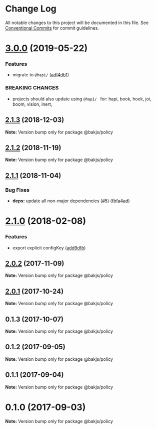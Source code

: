 # Change Log

All notable changes to this project will be documented in this file.
See [Conventional Commits](https://conventionalcommits.org) for commit guidelines.

# [3.0.0](https://github.com/bakjs/bak/compare/@bakjs/policy@2.1.3...@bakjs/policy@3.0.0) (2019-05-22)


### Features

* migrate to `@hapi/` ([adf4db1](https://github.com/bakjs/bak/commit/adf4db1))


### BREAKING CHANGES

* projects should also update using `@hapi/ ` for: hapi, book, hoek, joi, boom, vision, inert,





## [2.1.3](https://github.com/bakjs/bak/compare/@bakjs/policy@2.1.2...@bakjs/policy@2.1.3) (2018-12-03)

**Note:** Version bump only for package @bakjs/policy





## [2.1.2](https://github.com/bakjs/bak/compare/@bakjs/policy@0.1.2...@bakjs/policy@2.1.2) (2018-11-19)

**Note:** Version bump only for package @bakjs/policy





## [2.1.1](https://github.com/bakjs/plugins/compare/@bakjs/policy@2.1.0...@bakjs/policy@2.1.1) (2018-11-04)


### Bug Fixes

* **deps:** update all non-major dependencies ([#5](https://github.com/bakjs/plugins/issues/5)) ([fbfa4ad](https://github.com/bakjs/plugins/commit/fbfa4ad))





<a name="2.1.0"></a>
# [2.1.0](https://github.com/bakjs/plugins/compare/@bakjs/policy@2.0.2...@bakjs/policy@2.1.0) (2018-02-08)


### Features

* export explicit configKey ([add9dfb](https://github.com/bakjs/plugins/commit/add9dfb))




<a name="2.0.2"></a>
## [2.0.2](https://github.com/bakjs/plugins/compare/@bakjs/policy@2.0.1...@bakjs/policy@2.0.2) (2017-11-09)




**Note:** Version bump only for package @bakjs/policy

<a name="2.0.1"></a>
## [2.0.1](https://github.com/bakjs/plugins/compare/@bakjs/policy@0.1.3...@bakjs/policy@2.0.1) (2017-10-24)




**Note:** Version bump only for package @bakjs/policy

<a name="0.1.3"></a>
## 0.1.3 (2017-10-07)




**Note:** Version bump only for package @bakjs/policy

<a name="0.1.2"></a>
## 0.1.2 (2017-09-05)




**Note:** Version bump only for package @bakjs/policy

<a name="0.1.1"></a>
## 0.1.1 (2017-09-04)




**Note:** Version bump only for package @bakjs/policy

<a name="0.1.0"></a>
# 0.1.0 (2017-09-03)




**Note:** Version bump only for package @bakjs/policy
